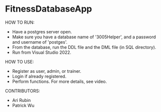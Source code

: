 # FitnessDatabaseApp

HOW TO RUN:

- Have a postgres server open.
- Make sure you have a database name of '3005Helper', and a password and username of 'postges'.
- From the database, run the DDL file and the DML file (in SQL directory).
- Run from Visual Studio 2022.

HOW TO USE:

- Register as user, admin, or trainer.
- Login if already registered.
- Perform functions. For more details, see video.

CONTRIBUTORS:

- Ari Rubin
- Patrick Wu

